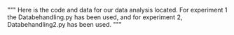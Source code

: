 """
Here is the code and data for our data analysis located. For experiment 1 the Databehandling.py has been used, and for experiment 2, Databehandling2.py has been used.
"""

